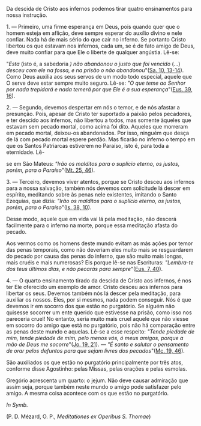 
Da descida de Cristo aos infernos podemos tirar quatro ensinamentos para nossa instrução.

1\. — Primeiro, uma firme esperança em Deus, pois quando quer que o homem esteja em aflição, deve sempre esperar do auxílio divino e nele confiar. Nada há de mais sério do que cair no inferno. Se portanto Cristo libertou os que estavam nos infernos, cada um, se é de fato amigo de Deus, deve muito confiar para que Ele o liberte de qualquer angústia. Lê-se:

"*Esta* (isto é, a sabedoria *) não abandonou o justo que foi vencido* (...) *desceu com ele na fossa, e na prisão o não abandonou*"([Sa. 10, 13-14](https://vulgata.online/bible/Sa.10?ed=MS&vfn=MS.Sa.10.13-14:vs)). Como Deus auxilia aos seus servos de um modo todo especial, aquele que O serve deve estar sempre muito seguro. Lê-se: *"O que teme ao Senhor por nada trepidará e nada temerá por que Ele é a sua esperança*"([Eus. 39, 16](https://vulgata.online/bible/Eus.39?ed=MS&vfn=MS.Eus.39.16:vs)).

2\. — Segundo, devemos despertar em nós o temor, e de nós afastar a presunção. Pois, apesar de Cristo ter suportado a paixão pelos pecadores, e ter descido aos infernos, não libertou a todos, mas somente àqueles que estavam sem pecado mortal, como acima foi dito. Aqueles que morreram em pecado mortal, deixou-os abandonados. Por isso, ninguém que desça de lá com pecado mortal espere perdão. Mas ficarão no inferno o tempo em que os Santos Patriarcas estiverem no Paraíso, isto é, para toda a eternidade. Lê-

se em São Mateus: *"Irão os malditos para o suplício eterno, os justos, porém, para o Paraíso*"([Mt. 25, 46](https://vulgata.online/bible/Mt.25?ed=MS&vfn=MS.Mt.25.46:vs)).

3\. — Terceiro, devemos viver atentos, porque se Cristo desceu aos infernos para a nossa salvação, também nós devemos com solicitude lá descer em espírito, meditando sobre às penas nele existentes, imitando o Santo Ezequias, que dizia: *"Irão os malditos para o suplício eterno, os justos, porém, para o Paraíso*"([Is. 38, 10](https://vulgata.online/bible/Is.38?ed=MS&vfn=MS.Is.38.10:vs)).

Desse modo, aquele que em vida vai lá pela meditação, não descerá facilmente para o inferno na morte, porque essa meditação afasta do pecado.

Aos vermos como os homens deste mundo evitam as más ações por temor das penas temporais, como não deveriam eles muito mais se resguardarem do pecado por causa das penas do inferno, que são muito mais longas, mais cruéis e mais numerosas? Eis porque lê-se nas Escrituras: *"Lembra-te dos teus últimos dias, e não pecarás para sempre*"([Eus. 7, 40](https://vulgata.online/bible/Eus.7?ed=MS&vfn=MS.Eus.7.40:vs)).

4\. — O quarto ensinamento tirado da descida de Cristo aos infernos, é nos ter Ele oferecido um exemplo de amor. Cristo desceu aos infernos para libertar os seus. Devemos também nós lá descer pela meditação, para auxiliar os nossos. Eles, por si mesmos, nada podem conseguir. Nós é que devemos ir em socorro dos que estão no purgatório. Se alguém não quisesse socorrer um ente querido que estivesse na prisão, como isso nos pareceria cruel! No entanto, seria muito mais cruel aquele que não viesse em socorro do amigo que está no purgatório, pois não há comparação entre as penas deste mundo e aquelas. Lê-se a esse respeito: *"Tende piedade de mim, tende piedade de mim, pelo menos vós, ó meus amigos, porque a mão de Deus me socorre*"([Jo. 19, 21](https://vulgata.online/bible/Jo.19?ed=MS&vfn=MS.Jo.19.21:vs)). — *"É santo e salutar o pensamento de orar pelos defuntos para que sejam livres dos pecados*"([Mc. 19, 46](https://vulgata.online/bible/Mc.19?ed=MS&vfn=MS.Mc.19.46:vs)).

São auxiliados os que estão no purgatório principalmente por três atos, conforme disse Agostinho: pelas Missas, pelas orações e pelas esmolas.

Gregório acrescenta um quarto: o jejum. Não deve causar admiração que assim seja, porque também neste mundo o amigo pode satisfazer pelo amigo. A mesma coisa acontece com os que estão no purgatório.

*In Symb.*

(P. D. Mézard, O. P., *Meditationes ex Operibus S. Thomae*)